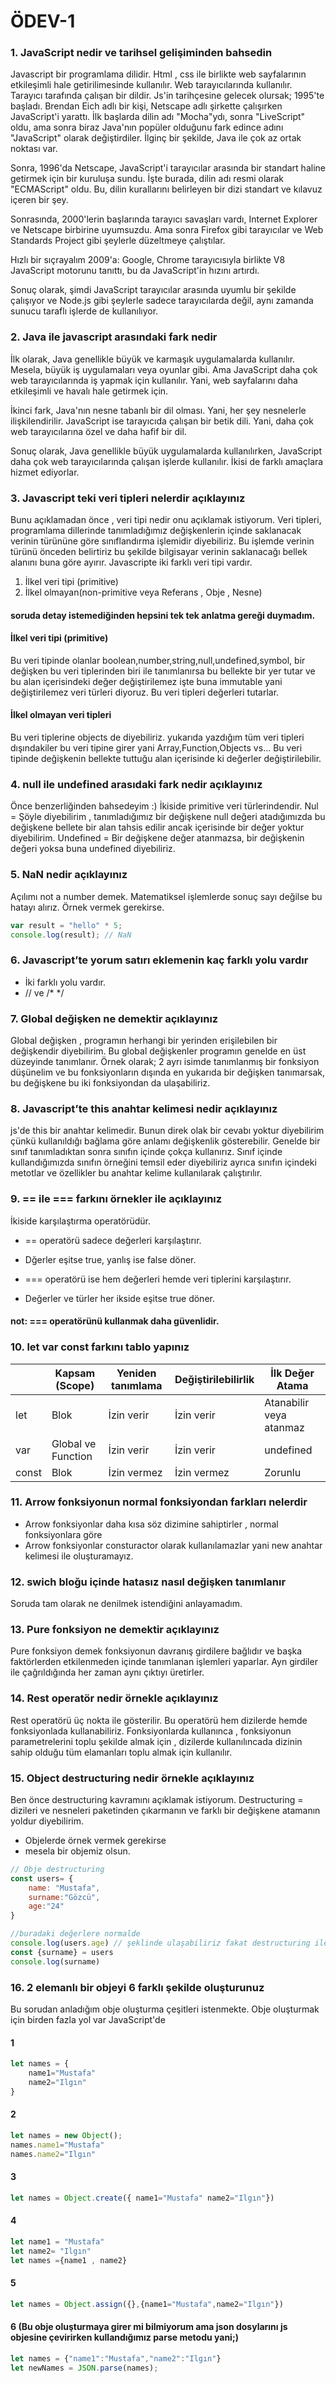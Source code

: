 # ÖDEV-1


### 1. JavaScript nedir ve tarihsel gelişiminden bahsedin
Javascript bir programlama dilidir. Html , css ile birlikte web sayfalarının etkileşimli hale getirilimesinde kullanılır. Web tarayıcılarında kullanılır. Tarayıcı tarafında çalışan bir dildir.
Js'in tarihçesine gelecek olursak;
1995'te başladı. Brendan Eich adlı bir kişi, Netscape adlı şirkette çalışırken JavaScript'i yarattı. İlk başlarda dilin adı "Mocha"ydı, sonra "LiveScript" oldu, ama sonra biraz Java'nın popüler olduğunu fark edince adını "JavaScript" olarak değiştirdiler. İlginç bir şekilde, Java ile çok az ortak noktası var.

Sonra, 1996'da Netscape, JavaScript'i tarayıcılar arasında bir standart haline getirmek için bir kuruluşa sundu. İşte burada, dilin adı resmi olarak "ECMAScript" oldu. Bu, dilin kurallarını belirleyen bir dizi standart ve kılavuz içeren bir şey.

Sonrasında, 2000'lerin başlarında tarayıcı savaşları vardı, Internet Explorer ve Netscape birbirine uyumsuzdu. Ama sonra Firefox gibi tarayıcılar ve Web Standards Project gibi şeylerle düzeltmeye çalıştılar.

Hızlı bir sıçrayalım 2009'a: Google, Chrome tarayıcısıyla birlikte V8 JavaScript motorunu tanıttı, bu da JavaScript'in hızını artırdı.

Sonuç olarak, şimdi JavaScript tarayıcılar arasında uyumlu bir şekilde çalışıyor ve Node.js gibi şeylerle sadece tarayıcılarda değil, aynı zamanda sunucu taraflı işlerde de kullanılıyor.


### 2. Java ile javascript arasındaki fark nedir
İlk olarak, Java genellikle büyük ve karmaşık uygulamalarda kullanılır. Mesela, büyük iş uygulamaları veya oyunlar gibi. Ama JavaScript daha çok web tarayıcılarında iş yapmak için kullanılır. Yani, web sayfalarını daha etkileşimli ve havalı hale getirmek için.

İkinci fark, Java'nın nesne tabanlı bir dil olması. Yani, her şey nesnelerle ilişkilendirilir. JavaScript ise tarayıcıda çalışan bir betik dili. Yani, daha çok web tarayıcılarına özel ve daha hafif bir dil.

Sonuç olarak, Java genellikle büyük uygulamalarda kullanılırken, JavaScript daha çok web tarayıcılarında çalışan işlerde kullanılır. İkisi de farklı amaçlara hizmet ediyorlar.

### 3. Javascript teki veri tipleri nelerdir açıklayınız
Bunu açıklamadan önce , veri tipi nedir onu açıklamak istiyorum. Veri tipleri, programlama dillerinde tanımladığımız  değişkenlerin içinde saklanacak verinin türününe göre sınıflandırma işlemidir diyebiliriz. Bu işlemde verinin türünü önceden belirtiriz bu şekilde bilgisayar verinin saklanacağı bellek alanını buna göre ayırır.  Javascripte iki farklı veri tipi vardır.
1) İlkel veri tipi (primitive)
2) İlkel olmayan(non-primitive veya Referans , Obje , Nesne)
#### soruda detay istemediğinden hepsini tek tek anlatma gereği duymadım.

####  İlkel veri tipi (primitive)
Bu veri tipinde olanlar boolean,number,string,null,undefined,symbol, bir değişken bu veri tiplerinden biri ile tanımlanırsa bu bellekte bir yer tutar ve bu alan içerisindeki değer değiştirilemez işte buna immutable yani değiştirilemez veri türleri diyoruz. Bu veri tipleri değerleri tutarlar.
#### İlkel olmayan veri tipleri
Bu veri tiplerine objects de diyebiliriz. yukarıda yazdığım tüm veri tipleri dışındakiler bu veri tipine girer yani Array,Function,Objects vs...
Bu veri tipinde değişkenin bellekte tuttuğu alan içerisinde ki değerler değiştirilebilir.


### 4. null ile undefined arasıdaki fark nedir açıklayınız
Önce benzerliğinden bahsedeyim :) İkiside primitive veri türlerindendir.
Nul = Şöyle diyebilirim , tanımladığımız bir değişkene null değeri atadığımızda bu değişkene bellete bir alan tahsis edilir ancak içerisinde bir değer yoktur diyebilirim. 
Undefined = Bir değişkene değer atanmazsa, bir değişkenin değeri yoksa buna undefined diyebiliriz.

### 5. NaN nedir açıklayınız
Açılımı not a number demek. Matematiksel işlemlerde sonuç sayı değilse bu hatayı alırız. Örnek vermek gerekirse.
```javascript
var result = "hello" * 5;
console.log(result); // NaN
```
### 6. Javascript’te yorum satırı eklemenin kaç farklı yolu vardır
* İki farklı yolu vardır.
* // ve /* */

### 7. Global değişken ne demektir açıklayınız
Global değişken , programın herhangi bir yerinden erişilebilen bir değişkendir diyebilirim. Bu global değişkenler programın genelde en üst düzeyinde tanımlanır.
Örnek olarak; 2 ayrı isimde tanımlanmış bir fonksiyon düşünelim ve bu fonksiyonların dışında en yukarıda bir değişken tanımarsak, bu değişkene bu iki fonksiyondan da ulaşabiliriz. 

### 8. Javascript’te this anahtar kelimesi nedir açıklayınız
js'de this bir anahtar kelimedir. Bunun direk olak bir cevabı yoktur diyebilirim çünkü kullanıldığı bağlama göre anlamı değişkenlik gösterebilir. Genelde bir sınıf tanımladıktan sonra sınıfın içinde çokça kullanırız. Sınıf içinde kullandığımızda sınıfın örneğini temsil eder diyebiliriz ayrıca sınıfın içindeki metotlar ve özellikler bu anahtar kelime kullanılarak çalıştırılır. 

### 9. == ile === farkını örnekler ile açıklayınız
İkiside karşılaştırma operatörüdür.
* == operatörü sadece değerleri karşılaştırır.
* Dğerler eşitse true, yanlış ise false döner. 

* === operatörü ise hem değerleri hemde veri tiplerini karşılaştırır.
* Değerler ve türler her ikside eşitse true döner.
#### not: === operatörünü kullanmak daha güvenlidir. 

### 10. let var const farkını tablo yapınız
|         | Kapsam (Scope)          | Yeniden tanımlama | Değiştirilebilirlik | İlk Değer Atama            |
|---------|-------------------------|-------------------|---------------------|----------------------------|
| let     | Blok                    | İzin verir        | İzin verir          | Atanabilir veya atanmaz   |
| var     | Global ve Function      | İzin verir        | İzin verir          | undefined                  |
| const   | Blok                    | İzin vermez       | İzin vermez         | Zorunlu                    |

### 11. Arrow fonksiyonun normal fonksiyondan farkları nelerdir
* Arrow fonksiyonlar daha kısa söz dizimine sahiptirler , normal fonksiyonlara göre
* Arrow fonksiyonlar consturactor olarak kullanılamazlar yani new anahtar kelimesi ile oluşturamayız.

### 12. swich bloğu içinde hatasız nasıl değişken tanımlanır
Soruda tam olarak ne denilmek istendiğini anlayamadım. 

### 13. Pure fonksiyon ne demektir açıklayınız
Pure fonksiyon demek fonksiyonun davranış girdilere bağlıdır ve başka faktörlerden etkilenmeden içinde tanımlanan işlemleri yaparlar. Ayn girdiler ile çağrıldığında her zaman aynı çıktıyı üretirler. 

### 14. Rest operatör nedir örnekle açıklayınız
Rest operatörü üç nokta ile gösterilir. Bu operatörü hem dizilerde hemde fonksiyonlada kullanabiliriz. Fonksiyonlarda kullanınca , fonksiyonun parametrelerini toplu şekilde almak için , dizilerde kullanılıncada dizinin sahip olduğu tüm elamanları toplu almak için kullanılır.  


### 15. Object destructuring nedir örnekle açıklayınız
Ben önce destructuring kavramını açıklamak istiyorum.
Destructuring = dizileri ve nesneleri paketinden çıkarmanın ve farklı bir değişkene atamanın yoldur diyebilirim. 
* Objelerde örnek vermek gerekirse 
* mesela bir objemiz olsun.
```javascript
// Obje destructuring
const users= {
    name: "Mustafa",
    surname:"Gözcü",
    age:"24"
}

//buradaki değerlere normalde 
console.log(users.age) // şeklinde ulaşabiliriz fakat destructuring ile aşağıdaki şekilde ulaşabiliriz
const {surname} = users
console.log(surname)
```

### 16. 2 elemanlı bir objeyi 6 farklı şekilde oluşturunuz
Bu sorudan anladığım obje oluşturma çeşitleri istenmekte. Obje oluşturmak için birden fazla yol var JavaScript'de
#### 1
```javascript
let names = {
    name1="Mustafa"
    name2="Ilgın"
}
```
#### 2
```javascript
let names = new Object();
names.name1="Mustafa"
names.name2="Ilgın"
```
#### 3
```javascript
let names = Object.create({ name1="Mustafa" name2="Ilgın"})
```
#### 4
```javascript
let name1 = "Mustafa"
let name2= "Ilgın"
let names ={name1 , name2}
```
#### 5
```javascript
let names = Object.assign({},{name1="Mustafa",name2="Ilgın"})
```
#### 6 (Bu obje oluşturmaya girer mi bilmiyorum ama json dosylarını js objesine çevirirken kullandığımız parse metodu yani;)
```javascript
let names = {"name1":"Mustafa","name2":"Ilgın"}
let newNames = JSON.parse(names);
```




